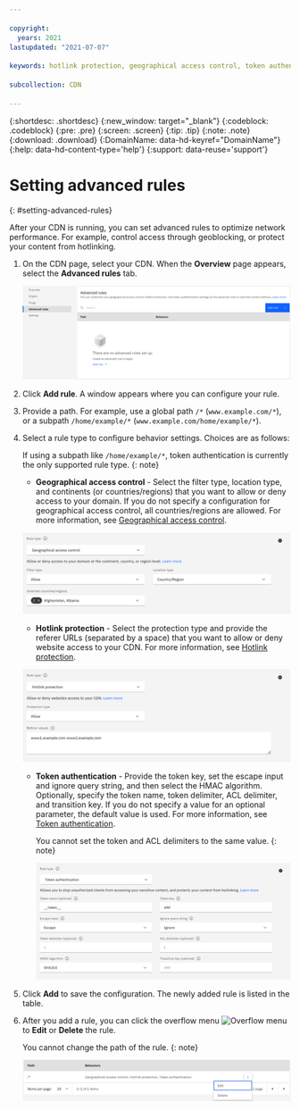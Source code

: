 ```yaml
---

copyright:
  years: 2021
lastupdated: "2021-07-07"

keywords: hotlink protection, geographical access control, token authentication

subcollection: CDN

---
```


{:shortdesc: .shortdesc}
{:new_window: target="_blank"}
{:codeblock: .codeblock}
{:pre: .pre}
{:screen: .screen}
{:tip: .tip}
{:note: .note}
{:download: .download}
{:DomainName: data-hd-keyref="DomainName"}
{:help: data-hd-content-type='help'}
{:support: data-reuse='support'}

# Setting advanced rules
{: #setting-advanced-rules}

After your CDN is running, you can set advanced rules to optimize network performance. For example, control access through geoblocking, or protect your content from hotlinking.

1. On the CDN page, select your CDN. When the **Overview** page appears, select the **Advanced rules** tab.

   ![Advanced rule tab](images/advanced-rules-tab.png)

2. Click **Add rule**. A window appears where you can configure your rule.
3. Provide a path. For example, use a global path `/*` (`www.example.com/*`), or a subpath `/home/example/*` (`www.example.com/home/example/*`).
4. Select a rule type to configure behavior settings. Choices are as follows:

   If using a subpath like `/home/example/*`, token authentication is currently the only supported rule type.
   {: note}

   * **Geographical access control** - Select the filter type, location type, and continents (or countries/regions) that you want to allow or deny access to your domain. If you do not specify a configuration for geographical access control, all countries/regions are allowed. For more information, see [Geographical access control](/docs/CDN?topic=CDN-about-content-delivery-networks-cdn-#geographical-access-control).

    ![Add geographical access control](images/add-geographical-access-control.png)

   * **Hotlink protection** - Select the protection type and provide the referer URLs (separated by a space) that you want to allow or deny website access to your CDN. For more information, see [Hotlink protection](/docs/CDN?topic=CDN-about-content-delivery-networks-cdn-#hotlink-protection).

    ![Add hotlink protection](images/add-hotlink-protection.png)

   * **Token authentication** - Provide the token key, set the escape input and ignore query string, and then select the HMAC algorithm. Optionally, specify the token name, token delimiter, ACL delimiter, and transition key. If you do not specify a value for an optional parameter, the default value is used. For more information, see [Token authentication](/docs/CDN?topic=CDN-about-content-delivery-networks-cdn-#token-authentication).

      You cannot set the token and ACL delimiters to the same value.
      {: note}

      ![Add token authentication](images/add-token-authentication.png)

5. Click **Add** to save the configuration. The newly added rule is listed in the table.
6. After you add a rule, you can click the overflow menu ![Overflow menu](images/overflow.png) to **Edit** or **Delete** the rule.

   You cannot change the path of the rule.
   {: note}

   ![Edit or delete advanced rule](images/edit-delete-advanced-rule.png)
